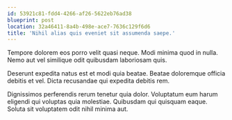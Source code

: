 ```yaml
---
id: 53921c81-fdd4-4266-af26-5622eb76ad38
blueprint: post
location: 32a46411-8a4b-498e-ace7-7636c129f6d6
title: 'Nihil alias quis eveniet sit assumenda saepe.'
---
```

Tempore dolorem eos porro velit quasi neque. Modi minima quod in nulla. Nemo aut vel similique odit quibusdam laboriosam quis.

Deserunt expedita natus est et modi quia beatae. Beatae doloremque officia debitis et vel. Dicta recusandae qui expedita debitis rem.

Dignissimos perferendis rerum tenetur quia dolor. Voluptatum eum harum eligendi qui voluptas quia molestiae. Quibusdam qui quisquam eaque. Soluta sit voluptatem odit nihil minima aut.